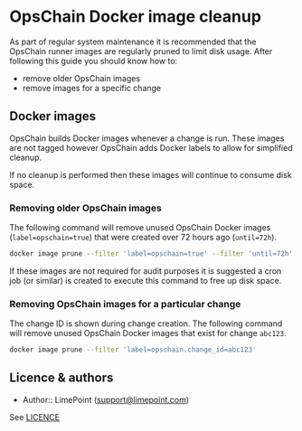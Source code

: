 # OpsChain Docker image cleanup

As part of regular system maintenance it is recommended that the OpsChain runner images are regularly pruned to limit disk usage. After following this guide you should know how to:

- remove older OpsChain images
- remove images for a specific change

## Docker images

OpsChain builds Docker images whenever a change is run. These images are not tagged however OpsChain adds Docker labels to allow for simplified cleanup.

If no cleanup is performed then these images will continue to consume disk space.

### Removing older OpsChain images

The following command will remove unused OpsChain Docker images (`label=opschain=true`) that were created over 72 hours ago (`until=72h`).

```bash
docker image prune --filter 'label=opschain=true' --filter 'until=72h'
```

If these images are not required for audit purposes it is suggested a cron job (or similar) is created to execute this command to free up disk space.

### Removing OpsChain images for a particular change

The change ID is shown during change creation. The following command will remove unused OpsChain Docker images that exist for change `abc123`.

```bash
docker image prune --filter 'label=opschain.change_id=abc123'
```

## Licence & authors

- Author:: LimePoint (support@limepoint.com)

See [LICENCE](/LICENCE.md)
